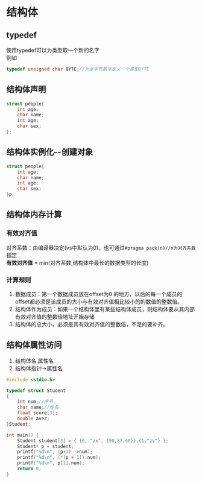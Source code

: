 # 结构体

## typedef
使用typedef可以为类型取一个新的名字  
例如
```c
typedef unsigned char BYTE;//为单字节数字定义一个类型BYTE
```
## 结构体声明

```c
struct people{
    int age;
    char name;
    int age;
    char sex;
};
```

## 结构体实例化--创建对象

```c
struct people{
    int age;
    char name;
    int age;
    char sex;
}p;
```

## 结构体内存计算

### 有效对齐值
对齐系数：由编译器决定(vs中默认为0)，也可通过`#pragma pack(n)//n为对齐系数`指定  
**有效对齐值** = min(对齐系数,结构体中最长的数据类型的长度)

### 计算规则
1. 数据成员：第一个数据成员放在offset为0
的地方，以后的每一个成员的offset都必须是该成员的大小与有效对齐值相比较小的的数值的整数倍。
2. 结构体作为成员：如果一个结构体里有某些结构体成员，则结构体要从其内部有效对齐值的整数倍地址开始存储
3. 结构体的总大小，必须是其有效对齐值的整数倍，不足的要补齐。


## 结构体属性访问

1. 结构体名.属性名  
2. 结构体指针->属性名

```c
#include <stdio.h>

typedef struct Student
{
	int num;//序号
	char name;//姓名
	float score[3];
	double aver;
}Student;

int main() {
	Student student[3] = { {0, "zx", {90,87,60}},{1,"zv"} };
	Student* p = student;
	printf("%d\n", (p+1) ->num);
	printf("%d\n", (*(p + 1)).num);
	printf("%d\n", p[1].num);
	return 0;
}
```
